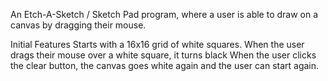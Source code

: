 An Etch-A-Sketch / Sketch Pad program, where a user is able to draw on a canvas by dragging their mouse.

Initial Features
    Starts with a 16x16 grid of white squares.
    When the user drags their mouse over a white square, it turns black
    When the user clicks the clear button, the canvas goes white again and the user can start again.